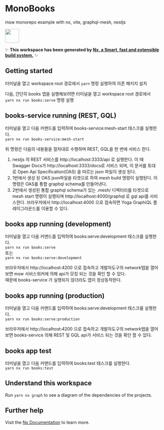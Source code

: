 # MonoBooks
msw monorepo example with nx, vite, graphql-mesh, nestjs

<a href="https://nx.dev" target="_blank" rel="noreferrer"><img src="https://raw.githubusercontent.com/nrwl/nx/master/images/nx-logo.png" width="45"></a>

✨ **This workspace has been generated by [Nx, a Smart, fast and extensible build system.](https://nx.dev)** ✨

## Getting started
터미널을 열고 workspace root 경로에서 `yarn` 명령 실행하여 의존 패키지 설치  

다음, 간단히 books 앱을 실행해보려면 터미널을 열고 workspace root 경로에서 `yarn nx run books:serve` 명령 실행    

## books-service running (REST, GQL)
터미널을 열고 다음 커맨드를 입력하여 books-service:mesh-start 태스크를 실행한다.    
`yarn nx run books-service:mesh-start`  

위 명령은 다음의 내용들을 절차대로 수행하며 REST, GQL을 한 번에 서비스 한다.    

1. nestjs 의 REST 서비스를 http://localhost:3333/api 로 실행한다. 이 때 Swagger Docs가 http://localhost:3333/docs로 서비스 되며, 이 문서를 토대로 Open Api Specification(OAS) 을 따르는 json 파일이 생성 된다.  
2. 1번에서 생성 된 OAS json파일을 타겟으로 하여 mesh build 명령이 실행된다. 이 명령은 OAS를 통합 graphql schema를 만들어낸다.  
3. 2번에서 생성된 통합 graphql schema가 있는 .mesh/ 디렉터리를 타겟으로 mesh start 명령이 실행되며 http://localhost:4000/graphql 로 gql api를 서비스한다. 브라우저에서 http://localhost:4000 으로 접속하면 Yoga GraphiQL 플레이그라운드를 이용할 수 있다.  

## books app running (development)
터미널을 열고 다음 커맨드를 입력하여 books:serve:development 태스크를 실행한다.  
`yarn nx run books:serve`  
또는  
`yarn nx run books:serve:development`  

브라우저에서 http://localhost:4200 으로 접속하고 개발자도구의 network탭을 열어보면 msw 서비스워커에 의해 api가 모킹 되는 것을 확인 할 수 있다.  
때문에 books-service 가 실행되지 않더라도 앱이 정상동작한다.  

## books app running (production)
터미널을 열고 다음 커맨드를 입력하여 books:serve:development 태스크를 실행한다.  
`yarn nx run books:serve:production`  

브라우저에서 http://localhost:4200 으로 접속하고 개발자도구의 network탭을 열어보면 books-service 의해 REST 및 GQL api가 서비스 되는 것을 확인 할 수 있다.  

## books app test
터미널을 열고 다음 커맨드를 입력하여 books:test 태스크를 실행한다.  
`yarn nx run books:test`  

## Understand this workspace

Run `yarn nx graph` to see a diagram of the dependencies of the projects.

## Further help

Visit the [Nx Documentation](https://nx.dev) to learn more.
